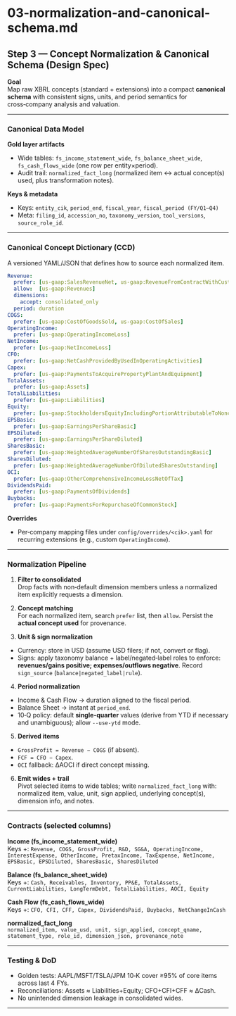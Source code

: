 # 03-normalization-and-canonical-schema.md

## Step 3 — Concept Normalization & Canonical Schema (Design Spec)

**Goal**  
Map raw XBRL concepts (standard + extensions) into a compact **canonical schema** with consistent signs, units, and period semantics for cross‑company analysis and valuation.

---

### Canonical Data Model

**Gold layer artifacts**
- Wide tables: `fs_income_statement_wide`, `fs_balance_sheet_wide`, `fs_cash_flows_wide` (one row per entity×period).
- Audit trail: `normalized_fact_long` (normalized item ↔ actual concept(s) used, plus transformation notes).

**Keys & metadata**
- Keys: `entity_cik`, `period_end`, `fiscal_year`, `fiscal_period (FY/Q1–Q4)`
- Meta: `filing_id`, `accession_no`, `taxonomy_version`, `tool_versions`, `source_role_id`.

---

### Canonical Concept Dictionary (CCD)

A versioned YAML/JSON that defines how to source each normalized item.

```yaml
Revenue:
  prefer: [us-gaap:SalesRevenueNet, us-gaap:RevenueFromContractWithCustomerExcludingAssessedTax]
  allow:  [us-gaap:Revenues]
  dimensions:
    accept: consolidated_only
  period: duration
COGS:
  prefer: [us-gaap:CostOfGoodsSold, us-gaap:CostOfSales]
OperatingIncome:
  prefer: [us-gaap:OperatingIncomeLoss]
NetIncome:
  prefer: [us-gaap:NetIncomeLoss]
CFO:
  prefer: [us-gaap:NetCashProvidedByUsedInOperatingActivities]
Capex:
  prefer: [us-gaap:PaymentsToAcquirePropertyPlantAndEquipment]
TotalAssets:
  prefer: [us-gaap:Assets]
TotalLiabilities:
  prefer: [us-gaap:Liabilities]
Equity:
  prefer: [us-gaap:StockholdersEquityIncludingPortionAttributableToNoncontrollingInterest, us-gaap:StockholdersEquity]
EPSBasic:
  prefer: [us-gaap:EarningsPerShareBasic]
EPSDiluted:
  prefer: [us-gaap:EarningsPerShareDiluted]
SharesBasic:
  prefer: [us-gaap:WeightedAverageNumberOfSharesOutstandingBasic]
SharesDiluted:
  prefer: [us-gaap:WeightedAverageNumberOfDilutedSharesOutstanding]
OCI:
  prefer: [us-gaap:OtherComprehensiveIncomeLossNetOfTax]
DividendsPaid:
  prefer: [us-gaap:PaymentsOfDividends]
Buybacks:
  prefer: [us-gaap:PaymentsForRepurchaseOfCommonStock]
```

**Overrides**
- Per‑company mapping files under `config/overrides/<cik>.yaml` for recurring extensions (e.g., custom `OperatingIncome`).

---

### Normalization Pipeline

1) **Filter to consolidated**  
Drop facts with non‑default dimension members unless a normalized item explicitly requests a dimension.

2) **Concept matching**  
For each normalized item, search `prefer` list, then `allow`. Persist the **actual concept used** for provenance.

3) **Unit & sign normalization**  
- Currency: store in USD (assume USD filers; if not, convert or flag).
- Signs: apply taxonomy balance + label/negated‑label roles to enforce: **revenues/gains positive; expenses/outflows negative**. Record `sign_source` (`balance|negated_label|rule`).

4) **Period normalization**  
- Income & Cash Flow → duration aligned to the fiscal period. 
- Balance Sheet → instant at `period_end`.
- 10‑Q policy: default **single‑quarter** values (derive from YTD if necessary and unambiguous); allow `--use-ytd` mode.

5) **Derived items**  
- `GrossProfit = Revenue − COGS` (if absent). 
- `FCF = CFO − Capex`. 
- `OCI` fallback: ΔAOCI if direct concept missing.

6) **Emit wides + trail**  
Pivot selected items to wide tables; write `normalized_fact_long` with: normalized item, value, unit, sign applied, underlying concept(s), dimension info, and notes.

---

### Contracts (selected columns)

**Income (fs_income_statement_wide)**  
Keys +: `Revenue, COGS, GrossProfit, R&D, SG&A, OperatingIncome, InterestExpense, OtherIncome, PretaxIncome, TaxExpense, NetIncome, EPSBasic, EPSDiluted, SharesBasic, SharesDiluted`

**Balance (fs_balance_sheet_wide)**  
Keys +: `Cash, Receivables, Inventory, PP&E, TotalAssets, CurrentLiabilities, LongTermDebt, TotalLiabilities, AOCI, Equity`

**Cash Flow (fs_cash_flows_wide)**  
Keys +: `CFO, CFI, CFF, Capex, DividendsPaid, Buybacks, NetChangeInCash`

**normalized_fact_long**  
`normalized_item, value_usd, unit, sign_applied, concept_qname, statement_type, role_id, dimension_json, provenance_note`

---

### Testing & DoD
- Golden tests: AAPL/MSFT/TSLA/JPM 10‑K cover ≥95% of core items across last 4 FYs.
- Reconciliations: Assets ≈ Liabilities+Equity; CFO+CFI+CFF ≈ ΔCash.
- No unintended dimension leakage in consolidated wides.

---
